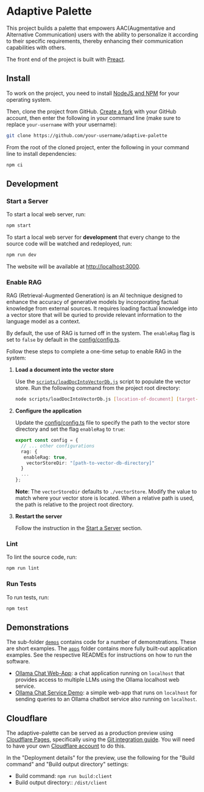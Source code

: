 # Adaptive Palette

This project builds a palette that empowers AAC(Augmentative and Alternative
Communication) users with the ability to personalize it according to their
specific requirements, thereby enhancing their communication capabilities with
others.

The front end of the project is built with [Preact](https://preactjs.com/).

## Install

To work on the project, you need to install [NodeJS and NPM](https://nodejs.org/en/download/)
for your operating system.

Then, clone the project from GitHub. [Create a fork](https://help.github.com/en/github/getting-started-with-github/fork-a-repo)
with your GitHub account, then enter the following in your command line
(make sure to replace `your-username` with your username):

```bash
git clone https://github.com/your-username/adaptive-palette
```

From the root of the cloned project, enter the following in your command line
to install dependencies:

```bash
npm ci
```

## Development

### Start a Server

To start a local web server, run:

```bash
npm start
```

To start a local web server for **development** that every change to the source code
will be watched and redeployed,
run:

```bash
npm run dev
```

The website will be available at [http://localhost:3000](http://localhost:3000).

### Enable RAG

RAG (Retrieval-Augmented Generation) is an AI technique designed to enhance the accuracy of generative models by
incorporating factual knowledge from external sources. It requires loading factual knowledge into a vector store
that will be quried to provide relevant information to the language model as a context.

By default, the use of RAG is turned off in the system. The `enableRag` flag is set to `false` by default in the
[config/config.ts](./config/config.ts).

Follow these steps to complete a one-time setup to enable RAG in the system:

1. **Load a document into the vector store**

   Use the [`scripts/loadDocIntoVectorDb.js`](./scripts/loadDocIntoVectorDb.js) script to populate the vector store.
   Run the following command from the project root directory:

   ```bash
   node scripts/loadDocIntoVectorDb.js [location-of-document] [target-dir-of-vector-db]
   ```

2. **Configure the application**

   Update the [config/config.ts](./config/config.ts) file to specify the path to the vector store directory and set
   the flag `enableRag` to `true`:

   ```typescript
   export const config = {
     // ... other configurations
     rag: {
      enableRag: true,
       vectorStoreDir: "[path-to-vector-db-directory]"
     }
     ...
   };
   ```

   **Note**: The `vectorStoreDir` defaults to `./vectorStore`. Modify the value to match where your vector store
   is located. When a relative path is used, the path is relative to the project root directory.

3. **Restart the server**

   Follow the instruction in the [Start a Server](./README.md#start-a-server) section.

### Lint

To lint the source code, run:

```bash
npm run lint
```

### Run Tests

To run tests, run:

```bash
npm test
```

## Demonstrations

The sub-folder [`demos`](./demos) contains code for a number of demonstrations.
These are short examples.  The [`apps`](./apps) folder contains more fully
built-out application examples.  See the respective READMEs for instructions on
how to run the software.

- [Ollama Chat Web-App](./apps/ollama/README.md): a chat application running on
  `localhost` that provides access to multiple LLMs using the Ollama localhost
  web service.
- [Ollama Chat Service Demo](./demos/Ollama%20Chat%20Service/README.md): a
  simple web-app that runs on `localhost` for sending queries to an Ollama
  chatbot service also running on `localhost`.

## Cloudflare

The adaptive-palette can be served as a production preview using [Cloudflare Pages](https://developers.cloudflare.com/pages/),
specifically using the [Git integration guide](https://developers.cloudflare.com/pages/get-started/git-integration/).
You will need to have your own [Cloudflare account](https://www.cloudflare.com/)
to do this.

In the "Deployment details" for the preview, use the following for the "Build
command" and "Build output directory" settings:

- Build command: `npm run build:client`
- Build output directory:: `/dist/client`
